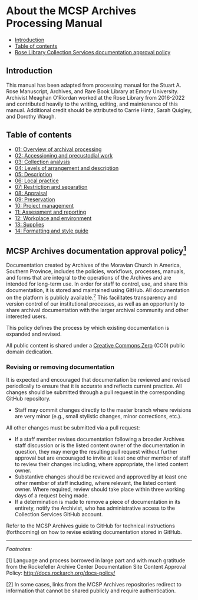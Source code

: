 # About the MCSP Archives Processing Manual

* [Introduction](#introduction)
* [Table of contents](#table-of-contents)
* [Rose Library Collection Services documentation approval policy](#rose-library-collection-services-documentation-approval-policy1)

## Introduction

This manual has been adapted from processing manual for the Stuart A. Rose Manuscript, Archives, and Rare Book Library at Emory University. Archivist Meaghan O’Riordan worked at the Rose Library from 2016-2022 and contributed heavily to the writing, editing, and maintenance of this manual. Additional credit should be attributed to Carrie Hintz, Sarah Quigley, and Dorothy Waugh.

## Table of contents

* [01: Overview of archival processing](/01-OVERVIEW%20OF%20ARCHIVAL%20PROCESSING%20)
* [02: Accessioning and precustodial work](/02-ACCESSIONING%20AND%20PRECUSTODIAL%20WORK)
* [03: Collection analysis](/03-COLLECTION%20ANALYSIS)
* [04: Levels of arrangement and description](/04-LEVELS%20OF%20ARRANGEMENT%20AND%20DESCRIPTION)
* [05: Description](/05-DESCRIPTION)
* [06: Local practice](/06-LOCAL%20PRACTICE)
* [07: Restriction and separation](/07-RESTRICTION%20AND%20SEPARATION)
* [08: Appraisal](/08-APPRAISAL)
* [09: Preservation](/09-PRESERVATION)
* [10: Project management](/10-PROJECT-MANAGEMENT)
* [11: Assessment and reporting](/11-ASSESSMENT%20AND%20REPORTING)
* [12: Workplace and environment](/12-WORKPLACE%20AND%20ENVIRONMENT)
* [13: Supplies](/13-SUPPLIES)
* [14: Formatting and style guide](/14-FORMATTING%20AND%20STYLE%20GUIDE)

## MCSP Archives documentation approval policy<a href="#anchor1"><sup>1</sup></a>

Documentation created by Archives of the Moravian Church in America, Southern Province, includes the policies, workflows, processes, manuals, and forms that are integral to the operations of the Archives and are intended for long-term use. In order for staff to control, use, and share this documentation, it is stored and maintained using GitHub. All documentation on the platform is publicly available.<a href="#anchor1"><sup>2</sup></a>  This facilitates transparency and version control of our institutional processes, as well as an opportunity to share archival documentation with the larger archival community and other interested users. 

This policy defines the process by which existing documentation is expanded and revised.

All public content is shared under a [Creative Commons Zero](https://creativecommons.org/publicdomain/zero/1.0/) (CC0) public domain dedication.

### Revising or removing documentation

It is expected and encouraged that documentation be reviewed and revised periodically to ensure that it is accurate and reflects current practice. All changes should be submitted through a pull request in the corresponding GitHub repository.

* Staff may commit changes directly to the master branch where revisions are very minor (e.g., small stylistic changes, minor corrections, etc.).

All other changes must be submitted via a pull request:

* If a staff member revises documentation following a broader Archives staff discussion or is the listed content owner of the documentation in question, they may merge the resulting pull request without further approval but are encouraged to invite at least one other member of staff to review their changes including, where appropriate, the listed content owner.
* Substantive changes should be reviewed and approved by at least one other member of staff including, where relevant, the listed content owner. Where required, review should take place within three working days of a request being made.
* If a determination is made to remove a piece of documentation in its entirety, notify the Archivist, who has administrative access to the Collection Services GitHub account.

Refer to the MCSP Archives guide to GitHub for technical instructions (forthcoming) on how to revise existing documentation stored in GitHub.


---

*Footnotes:*

<a id="anchor1">[1]</a> Language and process borrowed in large part and with much gratitude from the Rockefeller Archive Center Documentation Site Content Approval Policy: http://docs.rockarch.org/docs-policy/

<a id="anchor2">[2]</a> In some cases, links from the MCSP Archives repositories redirect to information that cannot be shared publicly and require authentication.
